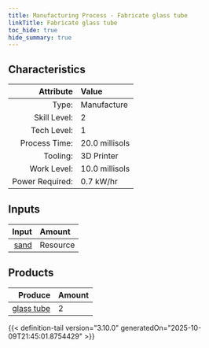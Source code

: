 ```yaml
---
title: Manufacturing Process - Fabricate glass tube
linkTitle: Fabricate glass tube
toc_hide: true
hide_summary: true
---
```

<!-- This is generated by the MarsSim HelpGenertor, do not edit. -->


## Characteristics

| Attribute      | Value |
|--------:|:------|
|Type:|Manufacture|
|Skill Level:|2|
|Tech Level:|1|
|Process Time:|20.0 millisols|
|Tooling:|3D Printer|
|Work Level:|10.0 millisols|
|Power Required:|0.7 kW/hr|

## Inputs

| Input      | Amount |
|--------:|:------|
|[sand](/docs/definitions/resource/sand)|Resource|10.0 kg|

## Products


| Produce      | Amount |
|--------:|:------|
|[glass tube](/docs/definitions/part/glass-tube)|2|



{{< definition-tail version="3.10.0" generatedOn="2025-10-09T21:45:01.8754429" >}}



